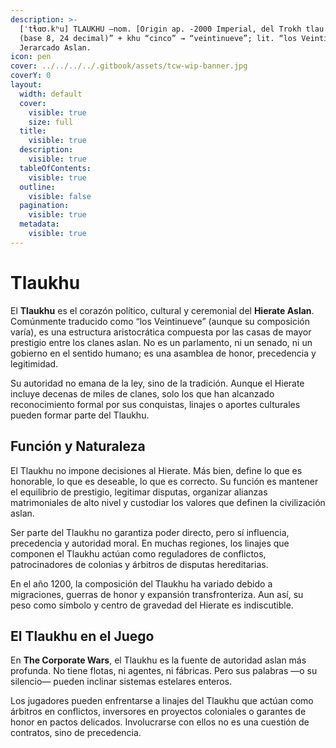 ```yaml
---
description: >-
  [ˈtɬɑʊ.kʰu] TLAUKHU –nom. [Origin ap. -2000 Imperial, del Trokh tlau “treinta
  (base 8, 24 decimal)” + khu “cinco” → “veintinueve”; lit. “los Veintinueve”].
  Jerarcado Aslan.
icon: pen
cover: ../../../../.gitbook/assets/tcw-wip-banner.jpg
coverY: 0
layout:
  width: default
  cover:
    visible: true
    size: full
  title:
    visible: true
  description:
    visible: true
  tableOfContents:
    visible: true
  outline:
    visible: false
  pagination:
    visible: true
  metadata:
    visible: true
---
```


# Tlaukhu

El **Tlaukhu** es el corazón político, cultural y ceremonial del **Hierate Aslan**. Comúnmente traducido como “los Veintinueve” (aunque su composición varía), es una estructura aristocrática compuesta por las casas de mayor prestigio entre los clanes aslan. No es un parlamento, ni un senado, ni un gobierno en el sentido humano; es una asamblea de honor, precedencia y legitimidad.

Su autoridad no emana de la ley, sino de la tradición. Aunque el Hierate incluye decenas de miles de clanes, solo los que han alcanzado reconocimiento formal por sus conquistas, linajes o aportes culturales pueden formar parte del Tlaukhu.

## Función y Naturaleza

El Tlaukhu no impone decisiones al Hierate. Más bien, define lo que es honorable, lo que es deseable, lo que es correcto. Su función es mantener el equilibrio de prestigio, legitimar disputas, organizar alianzas matrimoniales de alto nivel y custodiar los valores que definen la civilización aslan.

Ser parte del Tlaukhu no garantiza poder directo, pero sí influencia, precedencia y autoridad moral. En muchas regiones, los linajes que componen el Tlaukhu actúan como reguladores de conflictos, patrocinadores de colonias y árbitros de disputas hereditarias.

En el año 1200, la composición del Tlaukhu ha variado debido a migraciones, guerras de honor y expansión transfronteriza. Aun así, su peso como símbolo y centro de gravedad del Hierate es indiscutible.

## El Tlaukhu en el Juego

En **The Corporate Wars**, el Tlaukhu es la fuente de autoridad aslan más profunda. No tiene flotas, ni agentes, ni fábricas. Pero sus palabras —o su silencio— pueden inclinar sistemas estelares enteros.

Los jugadores pueden enfrentarse a linajes del Tlaukhu que actúan como árbitros en conflictos, inversores en proyectos coloniales o garantes de honor en pactos delicados. Involucrarse con ellos no es una cuestión de contratos, sino de precedencia.
